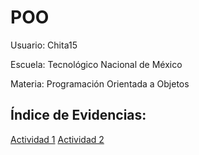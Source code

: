 # POO

Usuario: Chita15

Escuela: Tecnológico Nacional de México

Materia: Programación Orientada a Objetos   

## Índice de Evidencias:

[Actividad 1](./Setup/README.md)
[Actividad 2]()
